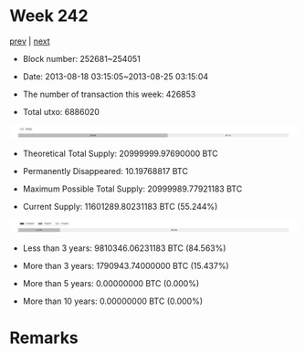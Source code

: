 # Week 242

[prev](week0241.md) | [next](week0243.md)

- Block number: 252681~254051

- Date: 2013-08-18 03:15:05~2013-08-25 03:15:04

- The number of transaction this week: 426853

- Total utxo: 6886020

![](../images/mined_week0242.png)

- Theoretical Total Supply: 20999999.97690000 BTC

- Permanently Disappeared: 10.19768817 BTC

- Maximum Possible Total Supply: 20999989.77921183 BTC

- Current Supply: 11601289.80231183 BTC (55.244%)

![](../images/year_week0242.png)


- Less than 3 years: 9810346.06231183 BTC (84.563%)

- More than 3 years: 1790943.74000000 BTC (15.437%)

- More than 5 years: 0.00000000 BTC (0.000%)

- More than 10 years: 0.00000000 BTC (0.000%)

# Remarks

